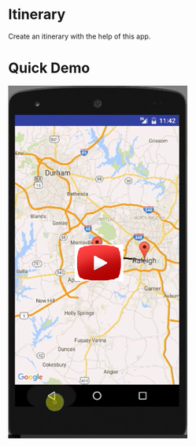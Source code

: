 # Itinerary

Create an itinerary with the help of this app.

# Quick Demo
[![ScreenShot](https://github.com/arnabsaha1011/mypackse/blob/master/Solution2/Itinerary/screenshots/version%201.0.png)](https://www.youtube.com/watch?v=SHVRV4NRiYY)
